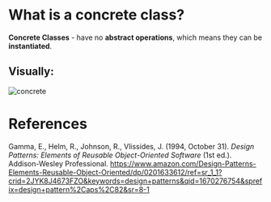 # What is a concrete class? 

**Concrete Classes** - have no **abstract operations**, which means they can be **instantiated**. 

## Visually: 
![concrete](https://user-images.githubusercontent.com/109105989/205757997-a94b1c9a-0e64-48de-ae35-03c5dbfcb6db.png)


# References 
Gamma, E., Helm, R., Johnson, R., Vlissides, J. (1994, October 31). *Design Patterns: Elements of Reusable Object-Oriented Software* (1st ed.). Addison-Wesley Professional. <https://www.amazon.com/Design-Patterns-Elements-Reusable-Object-Oriented/dp/0201633612/ref=sr_1_1?crid=2JYK8J4673FZO&keywords=design+patterns&qid=1670276754&sprefix=design+pattern%2Caps%2C82&sr=8-1> 
